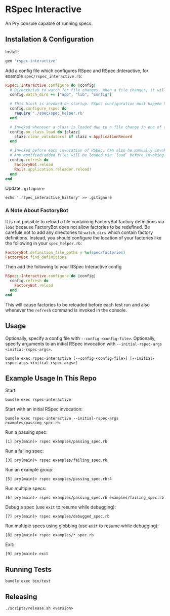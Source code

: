 # RSpec Interactive

An Pry console capable of running specs.

## Installation & Configuration

Install:

```ruby
gem 'rspec-interactive'
```

Add a config file which configures RSpec and RSpec::Interactive, for example `spec/rspec_interactive.rb`:

```ruby
RSpec::Interactive.configure do |config|
  # Directories to watch for file changes. When a file changes, it will be reloaded like `load 'path/to/file'`.
  config.watch_dirs += ["app", "lib", "config"]

  # This block is invoked on startup. RSpec configuration must happen here so that it can be reloaded before each test run.
  config.configure_rspec do
    require './spec/spec_helper.rb'
  end

  # Invoked whenever a class is loaded due to a file change in one of the watch_dirs.
  config.on_class_load do |clazz|
    clazz.clear_validators! if clazz < ApplicationRecord
  end

  # Invoked before each invocation of RSpec. Can also be manually invoked by typing `refresh` in the console.
  # Any modified/added files will be loaded via `load` before invoking.
  config.refresh do
    FactoryBot.reload
    Rails.application.reloader.reload!
  end
end
```

Update `.gitignore`

```shell
echo '.rspec_interactive_history' >> .gitignore
```

### A Note About FactoryBot

It is not possible to reload a file containing FactoryBot factory definitions via `load` because FactoryBot does not allow factories to be redefined. Be carefule not to add any directories to `watch_dirs` which contain factory definitions. Instead, you should configure the location of your factories like the following in your `spec_helper.rb`:

```ruby
FactoryBot.definition_file_paths = %w(spec/factories)
FactoryBot.find_definitions
```

Then add the following to your RSpec Interactive config

```ruby
RSpec::Interactive.configure do |config|
  config.refresh do
    FactoryBot.reload
  end
end
```

This will cause factories to be reloaded before each test run and also whenever the `refresh` command is invoked in the console.

## Usage

Optionally, specify a config file with `--config <config-file>`. Optionally, specify arguments to an initial RSpec invocation with `--initial-rspec-args <initial-rspec-args>`.

```shell
bundle exec rspec-interactive [--config <config-file>] [--initial-rspec-args <initial-rspec-args>]
```

## Example Usage In This Repo

Start:

```shell
bundle exec rspec-interactive
```

Start with an initial RSpec invocation:

```shell
bundle exec rspec-interactive --initial-rspec-args examples/passing_spec.rb
```

Run a passing spec:

```shell
[1] pry(main)> rspec examples/passing_spec.rb
```

Run a failing spec:

```shell
[3] pry(main)> rspec examples/failing_spec.rb
```

Run an example group:

```shell
[5] pry(main)> rspec examples/passing_spec.rb:4
```

Run multiple specs:

```shell
[6] pry(main)> rspec examples/passing_spec.rb examples/failing_spec.rb
```
Debug a spec (use `exit` to resume while debugging):

```shell
[7] pry(main)> rspec examples/debugged_spec.rb
```

Run multiple specs using globbing (use `exit` to resume while debugging):

```shell
[8] pry(main)> rspec examples/*_spec.rb
```

Exit:

```shell
[9] pry(main)> exit
```

## Running Tests

```shell
bundle exec bin/test
```

## Releasing

```shell
./scripts/release.sh <version>
```
